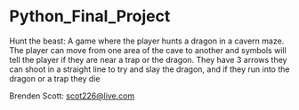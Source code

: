 # Python_Final_Project
Hunt the beast: A game where the player hunts a dragon in a cavern maze. The player can move from one area of the cave to another and symbols will tell the player if they are near a trap or the dragon. They have 3 arrows they can shoot in a straight line to try and slay the dragon, and if they run into the dragon or a trap they die

Brenden Scott: scot226@live.com